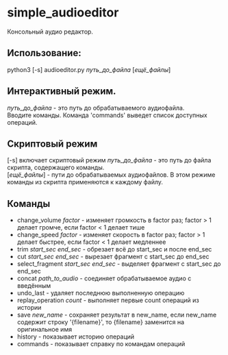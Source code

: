 # simple_audioeditor
Консольный аудио редактор.  
## Использование:  
python3 [-s] audioeditor.py _путь_до_файла_ [_ещё_файлы_]
## Интерактивный режим.  
_путь_до_файла_ - это путь до обрабатываемого аудиофайла.  
Вводите команды. Команда 'commands' выведет список доступных операций.  
## Скриптовый режим
[-s] включает скриптовый режим
_путь_до_файла_ - это путь до файла скрипта, содержащего команды.  
[_ещё_файлы_] - пути до обрабатываемых аудиофайлов. В этом режиме команды из скрипта применяются к каждому файлу.
## Команды
- change_volume _factor_ - изменяет громкость в factor раз; factor > 1 делает громче, если factor < 1 делает тише
- change_speed _factor_ - изменяет скорость в factor раз; factor > 1 делает быстрее, если factor < 1 делает медленнее
- trim _start_sec_ _end_sec_ - обрезает всё до start_sec и после end_sec
- cut _start_sec_ _end_sec_ - вырезает фрагмент с start_sec до end_sec
- select_fragment _start_sec_ _end_sec_ - выделяет фрагмент с start_sec до end_sec
- concat _path_to_audio_ - соединяет обрабатываемое аудио с введённым
- undo_last - удаляет последнюю выполненную операцию
- replay_operation _count_ - выполняет первые count операций из истории
- save _new_name_ - сохраняет результат в new_name, если new_name содержит строку '{filename}', то {filename} заменится на оригинальное имя
- history - показывает историю операций
- commands - показывает справку по командам операций
